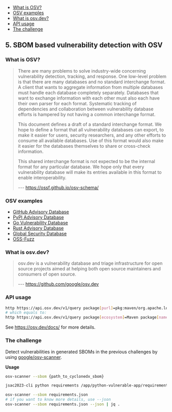 - [What is OSV?](#what-is-osv)
- [OSV examples](#osv-examples)
- [What is osv.dev?](#what-is-osvdev)
- [API usage](#api-usage)
- [The challenge](#the-challenge)

## 5. SBOM based vulnerability detection with OSV

### What is OSV?

> There are many problems to solve industry-wide concerning vulnerability detection, tracking, and response. One low-level problem is that there are many databases and no standard interchange format. A client that wants to aggregate information from multiple databases must handle each database completely separately. Databases that want to exchange information with each other must also each have their own parser for each format. Systematic tracking of dependencies and collaboration between vulnerability database efforts is hampered by not having a common interchange format.
>
> This document defines a draft of a standard interchange format. We hope to define a format that all vulnerability databases can export, to make it easier for users, security researchers, and any other efforts to consume all available databases. Use of this format would also make it easier for the databases themselves to share or cross-check information.
>
> This shared interchange format is not expected to be the internal format for any particular database. We hope only that every vulnerability database will make its entries available in this format to enable interoperability.
>
> --- https://ossf.github.io/osv-schema/

### OSV examples

-  [GitHub Advisory Database](https://github.com/github/advisory-database)
-  [PyPI Advisory Database](https://github.com/pypa/advisory-database)
-  [Go Vulnerability Database](https://github.com/golang/vulndb)
-  [Rust Advisory Database](https://github.com/RustSec/advisory-db)
-  [Global Security Database](https://github.com/cloudsecurityalliance/gsd-database)
-  [OSS-Fuzz](https://github.com/google/oss-fuzz-vulns)

### What is osv.dev?

> osv.dev is a vulnerability database and triage infrastructure for open source projects aimed at helping both open source maintainers and consumers of open source.
>
> --- https://github.com/google/osv.dev

### API usage

```bash
http https://api.osv.dev/v1/query package[purl]=pkg:maven/org.apache.logging.log4j/log4j-core@2.14.1 | jq ".vulns[] | {id, aliases}"
# which equals to:
http https://api.osv.dev/v1/query package[ecosystem]=Maven package[name]=org.apache.logging.log4j:log4j-core package[version]=2.14.1 | jq ".vulns[] | {id, aliases}"
```

See https://osv.dev/docs/ for more details.

### The challenge

Detect vulnerabilities in generated SBOMs in the previous challenges by using [google/osv-scanner](https://github.com/google/osv-scanner).

**Usage**

```bash
osv-scanner --sbom {path_to_cyclonedx_sbom}
```

```bash
jsac2023-cli python requirements /app/python-vulnerable-app/requirements.txt > requirements.json

osv-scanner --sbom requirements.json
# if you want to know more details, use --json
osv-scanner --sbom requirements.json --json | jq .
```
